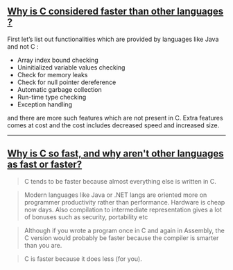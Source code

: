 ## [Why is C considered faster than other languages ?](https://www.geeksforgeeks.org/c-considered-faster-languages/)

First let’s list out functionalities which are provided by languages like Java and not C : 

- Array index bound checking
- Uninitialized variable values checking
- Check for memory leaks
- Check for null pointer dereference
- Automatic garbage collection
- Run-time type checking
- Exception handling

and there are more such features which are not present in C.
Extra features comes at cost and the cost includes decreased speed and increased size.

-----

## [Why is C so fast, and why aren't other languages as fast or faster?](https://stackoverflow.com/questions/418914/why-is-c-so-fast-and-why-arent-other-languages-as-fast-or-faster)

> C tends to be faster because almost everything else is written in C.

> Modern languages like Java or .NET langs are oriented more on programmer productivity rather than performance. Hardware is cheap now days. Also compilation to intermediate representation gives a lot of bonuses such as security, portability etc

> Although if you wrote a program once in C and again in Assembly, the C version would probably be faster because the compiler is smarter than you are.

> C is faster because it does less (for you).
